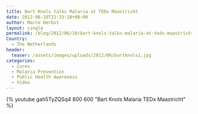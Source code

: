 ```yaml
---
title: Bart Knols talks Malaria at TEDx Maastricht
date: 2012-06-10T21:33:18+00:00
author: Marco Herbst
layout: single
permalink: /blog/2012/06/10/bart-knols-talks-malaria-at-tedx-maastricht/
Country:
  - The Netherlands
header:
  teaser: /assets/images/uploads/2012/06/bartknols1.jpg
categories:
  - Cures
  - Malaria Prevention
  - Public Health Awareness
  - Video
---
```



{% youtube gah5TyZQSq4 800 600 "Bart Knols Malaria TEDx Maastricht" %}